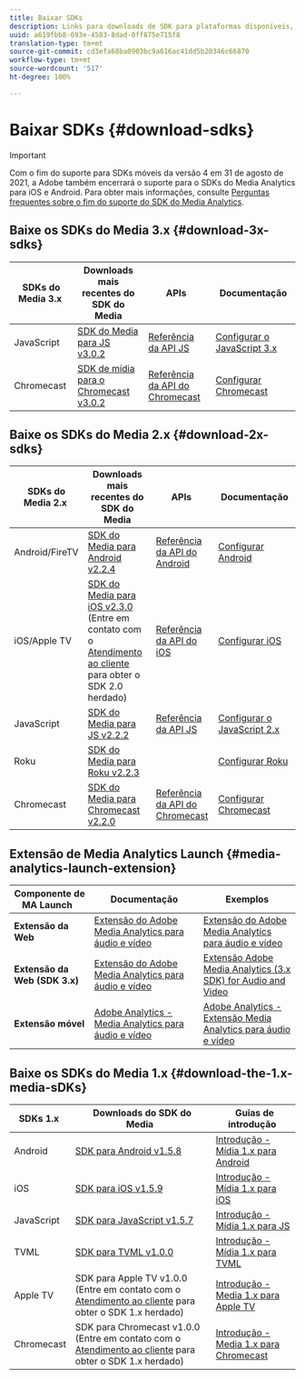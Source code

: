 ```yaml
---
title: Baixar SDKs
description: Links para downloads de SDK para plataformas disponíveis, incluindo Android, iOS, JavaScript, Chromecast e Roku.
uuid: a619fbb8-693e-4583-8dad-0ff875e715f8
translation-type: tm+mt
source-git-commit: cd3efa68ba0903bc9a616ac41dd5b20346c66870
workflow-type: tm+mt
source-wordcount: '517'
ht-degree: 100%

---
```



# Baixar SDKs {#download-sdks}

>[!IMPORTANT]
>
>Com o fim do suporte para SDKs móveis da versão 4 em 31 de agosto de 2021, a Adobe também encerrará o suporte para o SDKs do Media Analytics para iOS e Android.  Para obter mais informações, consulte [Perguntas frequentes sobre o fim do suporte do SDK do Media Analytics](/help/sdk-implement/end-of-support-faqs.md).


## Baixe os SDKs do Media 3.x {#download-3x-sdks}

| SDKs do Media 3.x  | Downloads mais recentes do SDK do Media |  APIs   |  Documentação  |
| --- | --- | --- | --- |
| JavaScript | [SDK do Media para JS v3.0.2](https://github.com/Adobe-Marketing-Cloud/media-sdks/releases/tag/js-v3.0.2) | [Referência da API JS](https://adobe-marketing-cloud.github.io/media-sdks/reference/javascript_3x/index.html) | [Configurar o JavaScript 3.x](/help/sdk-implement/setup/setup-javascript/set-up-js-3.md) |
| Chromecast | [SDK de mídia para o Chromecast v3.0.2](https://github.com/Adobe-Marketing-Cloud/media-sdks/releases/tag/chromecast-v3.0.2) | [Referência da API do Chromecast](https://adobe-marketing-cloud.github.io/media-sdks/reference/chromecast/) | [Configurar Chromecast ](/help/sdk-implement/setup/set-up-chromecast.md) |


## Baixe os SDKs do Media 2.x {#download-2x-sdks}

| SDKs do Media 2.x  | Downloads mais recentes do SDK do Media |  APIs   |  Documentação  |
| --- | --- | --- | --- |
| Android/FireTV | [SDK do Media para Android v2.2.4](https://github.com/Adobe-Marketing-Cloud/media-sdks/releases/tag/android-v2.2.4) | [Referência da API do Android](https://adobe-marketing-cloud.github.io/media-sdks/reference/android/) | [Configurar Android](/help/sdk-implement/setup/set-up-android.md) |
| iOS/Apple TV | [SDK do Media para iOS v2.3.0](https://github.com/Adobe-Marketing-Cloud/media-sdks/releases/tag/ios-v2.3.0) (Entre em contato com o [Atendimento ao cliente ](https://helpx.adobe.com/br/marketing-cloud/contact-support.html) para obter o SDK 2.0 herdado) | [Referência da API do iOS](https://adobe-marketing-cloud.github.io/media-sdks/reference/ios/) | [Configurar iOS](/help/sdk-implement/setup/set-up-ios.md) |
| JavaScript | [SDK do Media para JS v2.2.2](https://github.com/Adobe-Marketing-Cloud/media-sdks/releases/tag/js-v2.2.2) | [Referência da API JS](https://adobe-marketing-cloud.github.io/media-sdks/reference/javascript/) | [Configurar o JavaScript 2.x](/help/sdk-implement/setup/setup-javascript/set-up-js-2.md) |
| Roku | [SDK do Media para Roku v2.2.3](https://github.com/Adobe-Marketing-Cloud/media-sdks/releases/tag/roku-v2.2.3) |  | [Configurar Roku](/help/sdk-implement/setup/set-up-roku.md) |
| Chromecast | [SDK do Media para Chromecast v2.2.0](https://github.com/Adobe-Marketing-Cloud/media-sdks/releases/tag/chromecast-v2.2.0) | [Referência da API do Chromecast](https://adobe-marketing-cloud.github.io/media-sdks/reference/chromecast/) | [Configurar Chromecast ](/help/sdk-implement/setup/set-up-chromecast.md) |

## Extensão de Media Analytics Launch {#media-analytics-launch-extension}

| Componente de MA Launch   | Documentação | Exemplos |
|---|---|---|
| **Extensão da Web** | [Extensão do Adobe Media Analytics para áudio e vídeo](https://docs.adobe.com/content/help/pt-BR/launch/using/extensions-ref/adobe-extension/media-analytics-extension/overview.html) | [Extensão do Adobe Media Analytics para áudio e vídeo](https://github.com/Adobe-Marketing-Cloud/media-sdks/tree/master/samples/launch/js/2.x) |
| **Extensão da Web (SDK 3.x)** | [Extensão do Adobe Media Analytics para áudio e vídeo](https://docs.adobe.com/content/help/pt-BR/launch/using/extensions-ref/adobe-extension/media-analytics-3x-extension/overview.html) | [Extensão Adobe Media Analytics (3.x SDK) for Audio and Video](https://github.com/Adobe-Marketing-Cloud/media-sdks/tree/master/samples/launch/js/3.x) |
| **Extensão móvel** | [Adobe Analytics - Media Analytics para áudio e vídeo](https://aep-sdks.gitbook.io/docs/using-mobile-extensions/adobe-media-analytics) | [Adobe Analytics - Extensão Media Analytics para áudio e vídeo](https://github.com/Adobe-Marketing-Cloud/media-sdks/tree/master/samples/launch/mobile) |

## Baixe os SDKs do Media 1.x {#download-the-1.x-media-sDKs}

| SDKs 1.x  |  Downloads do SDK do Media  |  Guias de introdução  |
| --- | --- | --- |
| Android | [SDK para Android v1.5.8](https://github.com/Adobe-Marketing-Cloud/video-heartbeat/releases/tag/android-v1.5.8) | [Introdução - Mídia 1.x para Android](setup/vhl-dev-guide-v15_android.pdf) |
| iOS | [SDK para iOS v1.5.9](https://github.com/Adobe-Marketing-Cloud/video-heartbeat/releases/tag/ios-v1.5.9) | [Introdução - Mídia 1.x para iOS](setup/vhl-dev-guide-v15_ios.pdf) |
| JavaScript | [SDK para JavaScript v1.5.7](https://github.com/Adobe-Marketing-Cloud/video-heartbeat/releases/tag/js-v1.5.7) | [Introdução - Mídia 1.x para JS](setup/vhl-dev-guide-v15_js.pdf) |
| TVML | [SDK para TVML v1.0.0](https://github.com/Adobe-Marketing-Cloud/video-heartbeat/releases/tag/tvml-v1.0.0) | [Introdução - Mídia 1.x para TVML](setup/vhl_tvml.pdf) |
| Apple TV | SDK para Apple TV v1.0.0 (Entre em contato com o [Atendimento ao cliente](https://helpx.adobe.com/marketing-cloud/contact-support.html) para obter o SDK 1.x herdado) | [Introdução - Media 1.x para Apple TV](setup/vhl-dev-guide-v1x_appletv.pdf) |
| Chromecast | SDK para Chromecast v1.0.0 (Entre em contato com o [Atendimento ao cliente](https://helpx.adobe.com/marketing-cloud/contact-support.html) para obter o SDK 1.x herdado) | [Introdução - Media 1.x para Chromecast](setup/chromecast_1.x_sdk.pdf) |
